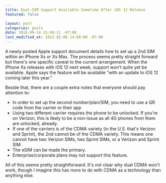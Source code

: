 ```yaml
---
title: Dual-SIM Support Available Sometime After iOS 12 Release
featured: false

layout: post
categories: posts
date: 2018-09-14 15:49:11 -07:00
last_modified_at: 2022-02-06 14:00:00 -07:00
---
```


A newly posted Apple support document details how to set up a 2nd SIM within an iPhone Xs or Xs Max. The process seems pretty straight forward but there's one specific caveat to the current arrangement. When the iPhone Xs releases with iOS 12 next week, support won't quite yet be available. Apple says the feature will be available “with an update to iOS 12 coming later this year.”

Beside that, there are a couple extra notes that everyone should pay attention to:

- In order to set up the second number/plan/SIM, you need to use a QR code from the carrier or their app
- Using two different carrier requires the phone to be unlocked. If you're on Verizon, this is likely to be a non-issue as all 4G phones from them are unlocked, already.
- If one of the carriers is of the CDMA variety (in the U.S. that's Verizon and Sprint), the 2nd cannot be of the CDMA variety. This means one cannot have two Verizon SIMs, two Sprint SIMs, or a Verizon and Sprint SIM.
- The eSIM can be made the primary.
- Enterprise/corporate plans may not support this feature.

All of this seems pretty straightforward. It's not clear why dual CDMA won't work, though I imagine this has more to do with CDMA as a technology than anything else.

